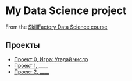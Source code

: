 # My Data Science project

From the [SkillFactory Data Science course](https://skillfactory.ru/courses/data-science)

## Проекты

* [Проект 0, Игра: Угадай число](https://github.com/jamacasi31/Sf-study/tree/main/project_0)
* [Проект 1, ____](___)
* [Проект 2, ____](___)

